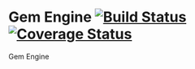 # Gem Engine [![Build Status](https://travis-ci.org/Ughuuu/gem-engine.svg?branch=master)](https://travis-ci.org/Ughuuu/gem-engine) [![Coverage Status](https://coveralls.io/repos/github/Ughuuu/gem-engine/badge.svg?branch=master&service=github)](https://coveralls.io/github/Ughuuu/gem-engine?branch=master)

Gem Engine